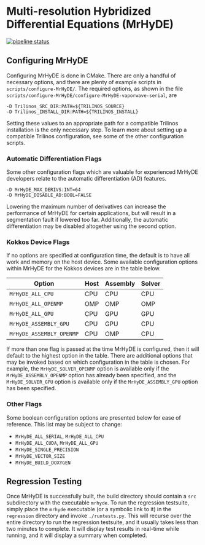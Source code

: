 # Multi-resolution Hybridized Differential Equations (MrHyDE)

[![pipeline status](https://gitlab-ex.sandia.gov/mrhyde/MrHyDE/badges/master/pipeline.svg)](https://gitlab-ex.sandia.gov/mrhyde/MrHyDE/-/commits/master)

## Configuring MrHyDE
Configuring MrHyDE is done in CMake. 
There are only a handful of necessary options, and there are plenty of example scripts in `scripts/configure-MrHyDE/`.
The required options, as shown in the file `scripts/configure-MrHyDE/configure-MrHyDE-vaporwave-serial`, are 
```
-D Trilinos_SRC_DIR:PATH=${TRILINOS_SOURCE}
-D Trilinos_INSTALL_DIR:PATH=${TRILINOS_INSTALL}
```
Setting these values to an appropriate path for a compatible Trilinos installation is the only necessary step. 
To learn more about setting up a compatible Trilinos configuration, see some of the other configuration scripts.

### Automatic Differentiation Flags
Some other configuration flags which are valuable for experienced MrHyDE developers relate to the automatic differentiation (AD) features.
```
-D MrHyDE_MAX_DERIVS:INT=64
-D MrHyDE_DISABLE_AD:BOOL=FALSE
```
Lowering the maximum number of derivatives can increase the performance of MrHyDE for certain applications, but will result in a segmentation fault if lowered too far. Additionally, the automatic differentiation may be disabled altogether using the second option.

### Kokkos Device Flags
If no options are specified at configuration time, the default is to have all work and memory on the host device. 
Some available configuration options within MrHyDE for the Kokkos devices are in the table below. 

Option                   | Host | Assembly |Solver
-------------------------|------|----------|------
`MrHyDE_ALL_CPU`         | CPU  | CPU      | CPU
`MrHyDE_ALL_OPENMP`      | OMP  | OMP      | OMP
`MrHyDE_ALL_GPU`         | CPU  | GPU      | GPU
`MrHyDE_ASSEMBLY_GPU`    | CPU  | GPU      | CPU
`MrHyDE_ASSEMBLY_OPENMP` | CPU  | OMP      | CPU

If more than one flag is passed at the time MrHyDE is configured, then it will default to the highest option in the table. 
There are additional options that may be invoked based on which configuration in the table is chosen. 
For example, the `MrHyDE_SOLVER_OPENMP` option is available only if the `MrHyDE_ASSEMBLY_OPENMP` option has already been specified, and the `MrHyDE_SOLVER_GPU` option is available only if the `MrHyDE_ASSEMBLY_GPU` option has been specified.

### Other Flags
Some boolean configuration options are presented below for ease of reference. This list may be subject to change:
 - `MrHyDE_ALL_SERIAL`, `MrHyDE_ALL_CPU`
 - `MrHyDE_ALL_CUDA`, `MrHyDE_ALL_GPU`
 - `MrHyDE_SINGLE_PRECISION`
 - `MrHyDE_VECTOR_SIZE`
 - `MrHyDE_BUILD_DOXYGEN`

## Regression Testing
Once MrHyDE is successfully built, the build directory should contain a `src` subdirectory with the executable `mrhyde`.
To run the regression testsuite, simply place the `mrhyde` executable (or a symbolic link to it) in the `regression` directory and invoke `./runtests.py`.
This will recurse over the entire directory to run the regression testsuite, and it usually takes less than two minutes to complete.
It will display test results in real-time while running, and it will display a summary when completed.
